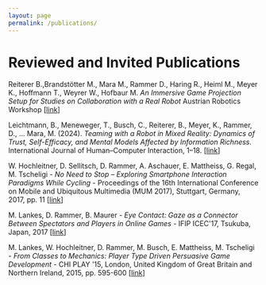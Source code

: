 ```yaml
---
layout: page
permalink: /publications/
---
```


# Reviewed and Invited Publications

Reiterer B.,Brandstötter M., Mara M., Rammer D., Haring R., Heiml M., Meyer K., Hoffmann T., Weyrer W., Hofbaur M. *An Immersive Game Projection Setup for Studies on Collaboration with a Real Robot* Austrian Robotics Workshop [[link](https://www.joanneum.at/robotics/publikationen/detail/an-immersive-game-projection-setup-for-studies-on-collaboration-with-a-real-robot)]

Leichtmann, B., Meneweger, T., Busch, C., Reiterer, B., Meyer, K., Rammer, D., … Mara, M. (2024). *Teaming with a Robot in Mixed Reality: Dynamics of Trust, Self-Efficacy, and Mental Models Affected by Information Richness.* International Journal of Human–Computer Interaction, 1–18. [[link](https://www.tandfonline.com/doi/full/10.1080/10447318.2024.2331878)]

W. Hochleitner, D. Sellitsch, D. Rammer, A. Aschauer, E. Mattheiss, G. Regal, M. Tscheligi - *No Need to Stop – Exploring Smartphone Interaction Paradigms While Cycling* - Proceedings of the 16th International Conference on Mobile and Ubiquitous Multimedia (MUM 2017), Stuttgart, Germany, 2017, pp. 11 [[link](https://dl.acm.org/citation.cfm?id=3152871)]

M. Lankes, D. Rammer, B. Maurer - *Eye Contact: Gaze as a Connector Between Spectators and Players in Online Games* - IFIP ICEC'17, Tsukuba, Japan, 2017 [[link](https://link.springer.com/chapter/10.1007/978-3-319-66715-7_34)]

M. Lankes, W. Hochleitner, D. Rammer, M. Busch, E. Mattheiss, M. Tscheligi - *From Classes to Mechanics: Player Type Driven Persuasive Game Development* - CHI PLAY '15, London, United Kingdom of Great Britain and Northern Ireland, 2015, pp. 595-600 [[link](http://dl.acm.org/citation.cfm?id=2810316)]
